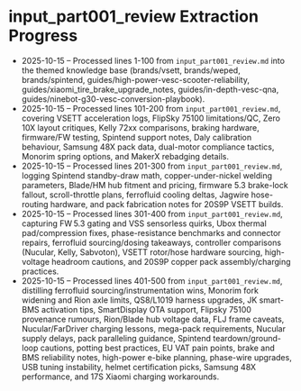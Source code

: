 # input_part001_review Extraction Progress

- 2025-10-15 – Processed lines 1-100 from `input_part001_review.md` into the themed knowledge base (brands/vsett, brands/weped, brands/spintend, guides/high-power-vesc-scooter-reliability, guides/xiaomi_tire_brake_upgrade_notes, guides/in-depth-vesc-qna, guides/ninebot-g30-vesc-conversion-playbook).
- 2025-10-15 – Processed lines 101-200 from `input_part001_review.md`, covering VSETT acceleration logs, FlipSky 75100 limitations/QC, Zero 10X layout critiques, Kelly 72xx comparisons, braking hardware, firmware/FW testing, Spintend support notes, Daly calibration behaviour, Samsung 48X pack data, dual-motor compliance tactics, Monorim spring options, and MakerX rebadging details.
- 2025-10-15 – Processed lines 201-300 from `input_part001_review.md`, logging Spintend standby-draw math, copper-under-nickel welding parameters, Blade/HM hub fitment and pricing, firmware 5.3 brake-lock fallout, scroll-throttle plans, ferrofluid cooling deltas, Jagwire hose-routing hardware, and pack fabrication notes for 20S9P VSETT builds.
- 2025-10-15 – Processed lines 301-400 from `input_part001_review.md`, capturing FW 5.3 gating and VSS sensorless quirks, Ubox thermal pad/compression fixes, phase-resistance benchmarks and connector repairs, ferrofluid sourcing/dosing takeaways, controller comparisons (Nucular, Kelly, Sabvoton), VSETT rotor/hose hardware sourcing, high-voltage headroom cautions, and 20S9P copper pack assembly/charging practices.
- 2025-10-15 – Processed lines 401-500 from `input_part001_review.md`, distilling ferrofluid sourcing/instrumentation wins, Monorim fork widening and Rion axle limits, QS8/L1019 harness upgrades, JK smart-BMS activation tips, SmartDisplay OTA support, Flipsky 75100 provenance rumours, Rion/Blade hub voltage data, FLJ frame caveats, Nucular/FarDriver charging lessons, mega-pack requirements, Nucular supply delays, pack paralleling guidance, Spintend teardown/ground-loop cautions, potting best practices, EU VAT pain points, brake and BMS reliability notes, high-power e-bike planning, phase-wire upgrades, USB tuning instability, helmet certification picks, Samsung 48X performance, and 17S Xiaomi charging workarounds.
